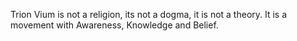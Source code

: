 Trion Vium is not a religion, its not a dogma, it is not a theory.
It is a movement with Awareness, Knowledge and Belief.


